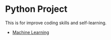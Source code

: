 # Python Project
This is for improve coding skills and self-learning.
- [Machine Learning](https://github.com/cjwwei/Python/tree/main/Machine%20Learning)
